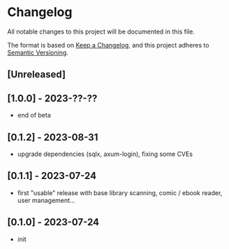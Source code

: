 # Changelog

All notable changes to this project will be documented in this file.

The format is based on [Keep a Changelog](https://keepachangelog.com/en/1.0.0/),
and this project adheres to [Semantic Versioning](https://semver.org/spec/v2.0.0.html).

## [Unreleased]

## [1.0.0] - 2023-??-??
- end of beta

## [0.1.2] - 2023-08-31
- upgrade dependencies (sqlx, axum-login), fixing some CVEs

## [0.1.1] - 2023-07-24
- first "usable" release with base library scanning, comic / ebook reader, user management...

## [0.1.0] - 2023-07-24
- init
